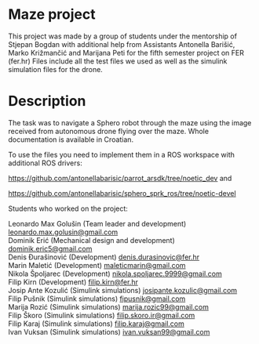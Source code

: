 # Maze project

This project was made by a group of students under the mentorship of Stjepan Bogdan with additional help from Assistants Antonella Barišić, Marko Križmančić and Marijana Peti for the fifth semester project on FER (fer.hr) 
Files include all the test files we used as well as the simulink simulation files for the drone.

# Description

The task was to navigate a Sphero robot through the maze using the image received from autonomous drone flying over the maze.
Whole documentation is available in Croatian.

To use the files you need to implement them in a ROS workspace with additional ROS drivers:

https://github.com/antonellabarisic/parrot_arsdk/tree/noetic_dev and

https://github.com/antonellabarisic/sphero_sprk_ros/tree/noetic-devel

Students who worked on the project:

Leonardo Max Golušin (Team leader and development) leonardo.max.golusin@gmail.com <br/>
Dominik Erić (Mechanical design and development) dominik.eric5@gmail.com <br/>
Denis Đurašinović (Development) denis.durasinovic@fer.hr <br/> 
Marin Maletić (Development) maleticmarin@gmail.com <br/>
Nikola Špoljarec (Development) nikola.spoljarec.9999@gmail.com <br/>
Filip Kirn (Development) filip.kirn@fer.hr <br/>
Josip Ante Kozulić (Simulink simulations) josipante.kozulic@gmail.com <br/>
Filip Pušnik  (Simulink simulations) fipusnik@gmail.com <br/>
Marija Rozić (Simulink simulations) marija.rozic99@gmail.com <br/>
Filip Škoro (Simulink simulations) filip.skoro.ir@gmail.com <br/>
Filip Karaj (Simulink simulations) filip.karaj@gmail.com <br/>
Ivan Vuksan (Simulink simulations) ivan.vuksan99@gmail.com <br/>
